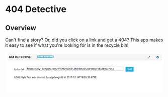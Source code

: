 404 Detective
=========================

## Overview
Can't find a story?  Or, did you click on a link and get a 404?  This app makes it easy to see if what you're looking for is in the recycle bin!

![](screenshot.png)